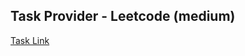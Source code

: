 ## Task Provider - Leetcode (medium)

[Task Link](https://leetcode.com/problems/count-the-hidden-sequences/description/?envType=daily-question&envId=2025-04-21)
